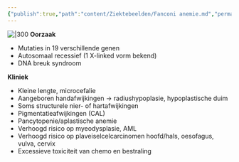 ```yaml
---
{"publish":true,"path":"content/Ziektebeelden/Fanconi anemie.md","permalink":"/content/ziektebeelden/fanconi-anemie/","title":"Fanconi anemie","tags":["Interne_geneeskunde/Hematologie","Klinische_genetica","Ziektebeeld"]}
---
```




![|300](https://i.imgur.com/9D2p7aS.png)
**Oorzaak**
- Mutaties in 19 verschillende genen
- Autosomaal recessief (1 X-linked vorm bekend)
- DNA breuk syndroom

**Kliniek**
- Kleine lengte, microcefalie
- Aangeboren handafwijkingen → radiushypoplasie, hypoplastische duim
- Soms structurele nier- of hartafwijkingen
- Pigmentatieafwijkingen (CAL)
- Pancytopenie/aplastische anemie
- Verhoogd risico op myeodysplasie, AML
- Verhoogd risico op plaveiselcelcarcinomen hoofd/hals, oesofagus, vulva, cervix
- Excessieve toxiciteit van chemo en bestraling

